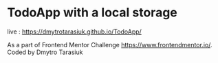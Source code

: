 # TodoApp with a local storage

live : https://dmytrotarasiuk.github.io/TodoApp/

As a part of Frontend Mentor Challenge https://www.frontendmentor.io/. Coded by Dmytro Tarasiuk
